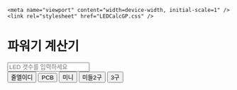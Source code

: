 <!DOCTYPE html>
<html>
  <head>
    <meta charset="UTF-8" />
    
    <meta name="viewport" content="width=device-width, initial-scale=1" />
    <link rel="stylesheet" href="LEDCalcGP.css" />
  </head>
  <body>
    <div class="container">
      <h1>파워기 계산기</h1>
      <input type="number" id="led-input" placeholder="LED 갯수를 입력하세요" />
      <div class="buttons">
        <button class="button" data-value="0.24">줄엘이디</button>
        <button class="button" data-value="0.24">PCB</button>
        <button class="button" data-value="0.48">미니</button>
        <button class="button" data-value="0.48">미들2구</button>
        <button class="button" data-value="0.72">3구</button>
      </div>
      <p id="result"></p>
    </div>
    <script src="LEDCalcGP.js"></script>
  </body>
</html>
